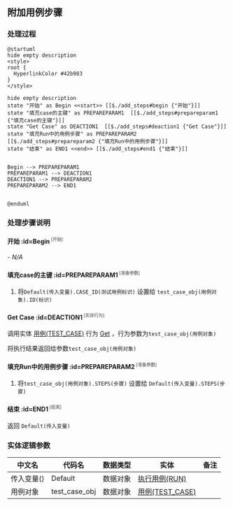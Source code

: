 ## 附加用例步骤 <!-- {docsify-ignore-all} -->

   

### 处理过程

```plantuml
@startuml
hide empty description
<style>
root {
  HyperlinkColor #42b983
}
</style>

hide empty description
state "开始" as Begin <<start>> [[$./add_steps#begin {"开始"}]]
state "填充case的主键" as PREPAREPARAM1  [[$./add_steps#prepareparam1 {"填充case的主键"}]]
state "Get Case" as DEACTION1  [[$./add_steps#deaction1 {"Get Case"}]]
state "填充Run中的用例步骤" as PREPAREPARAM2  [[$./add_steps#prepareparam2 {"填充Run中的用例步骤"}]]
state "结束" as END1 <<end>> [[$./add_steps#end1 {"结束"}]]


Begin --> PREPAREPARAM1
PREPAREPARAM1 --> DEACTION1
DEACTION1 --> PREPAREPARAM2
PREPAREPARAM2 --> END1


@enduml
```


### 处理步骤说明

#### 开始 :id=Begin<sup class="footnote-symbol"> <font color=gray size=1>[开始]</font></sup>



*- N/A*
#### 填充case的主键 :id=PREPAREPARAM1<sup class="footnote-symbol"> <font color=gray size=1>[准备参数]</font></sup>



1. 将`Default(传入变量).CASE_ID(测试用例标识)` 设置给  `test_case_obj(用例对象).ID(标识)`

#### Get Case :id=DEACTION1<sup class="footnote-symbol"> <font color=gray size=1>[实体行为]</font></sup>



调用实体 [用例(TEST_CASE)](module/TestMgmt/Test_case.md) 行为 [Get](module/TestMgmt/Test_case#行为) ，行为参数为`test_case_obj(用例对象)`

将执行结果返回给参数`test_case_obj(用例对象)`

#### 填充Run中的用例步骤 :id=PREPAREPARAM2<sup class="footnote-symbol"> <font color=gray size=1>[准备参数]</font></sup>



1. 将`test_case_obj(用例对象).STEPS(步骤)` 设置给  `Default(传入变量).STEPS(步骤)`

#### 结束 :id=END1<sup class="footnote-symbol"> <font color=gray size=1>[结束]</font></sup>



返回 `Default(传入变量)`



### 实体逻辑参数

|    中文名   |    代码名    |  数据类型    |  实体   |备注 |
| --------| --------| -------- | -------- | --------   |
|传入变量(<i class="fa fa-check"/></i>)|Default|数据对象|[执行用例(RUN)](module/TestMgmt/Run.md)||
|用例对象|test_case_obj|数据对象|[用例(TEST_CASE)](module/TestMgmt/Test_case.md)||
